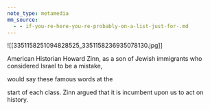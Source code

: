 ```yaml
---
note_type: metamedia
mm_source:
  - - if-you-re-here-you-re-probably-on-a-list-just-for-.md
---
```


![[3351158251094828525_3351158236935078130.jpg]]

American Historian Howard Zinn, as
a son of Jewish immigrants who
considered Israel to be a mistake,

would say these famous words at the

start of each class. Zinn argued that
it is incumbent upon us to act on
history.

